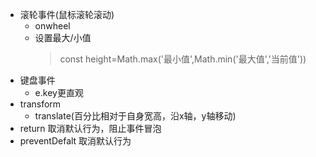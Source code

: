* 滚轮事件(鼠标滚轮滚动)
  * onwheel
  * 设置最大/小值
    >const height=Math.max('最小值',Math.min('最大值','当前值'))
* 键盘事件
  * e.key更直观
* transform
  * translate(百分比相对于自身宽高，沿x轴，y轴移动)
* return 取消默认行为，阻止事件冒泡
* preventDefalt 取消默认行为
